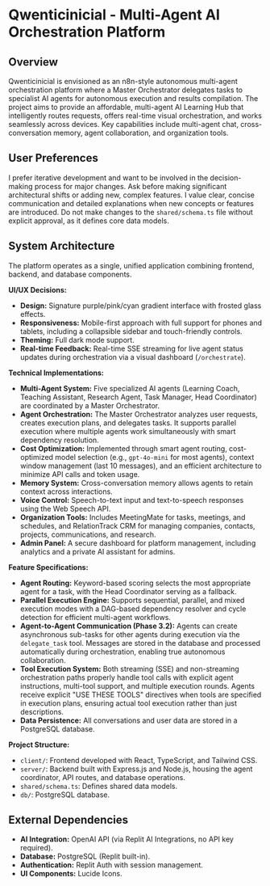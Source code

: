 # Qwenticinicial - Multi-Agent AI Orchestration Platform

## Overview
Qwenticinicial is envisioned as an n8n-style autonomous multi-agent orchestration platform where a Master Orchestrator delegates tasks to specialist AI agents for autonomous execution and results compilation. The project aims to provide an affordable, multi-agent AI Learning Hub that intelligently routes requests, offers real-time visual orchestration, and works seamlessly across devices. Key capabilities include multi-agent chat, cross-conversation memory, agent collaboration, and organization tools.

## User Preferences
I prefer iterative development and want to be involved in the decision-making process for major changes. Ask before making significant architectural shifts or adding new, complex features. I value clear, concise communication and detailed explanations when new concepts or features are introduced. Do not make changes to the `shared/schema.ts` file without explicit approval, as it defines core data models.

## System Architecture
The platform operates as a single, unified application combining frontend, backend, and database components.

**UI/UX Decisions:**
- **Design:** Signature purple/pink/cyan gradient interface with frosted glass effects.
- **Responsiveness:** Mobile-first approach with full support for phones and tablets, including a collapsible sidebar and touch-friendly controls.
- **Theming:** Full dark mode support.
- **Real-time Feedback:** Real-time SSE streaming for live agent status updates during orchestration via a visual dashboard (`/orchestrate`).

**Technical Implementations:**
- **Multi-Agent System:** Five specialized AI agents (Learning Coach, Teaching Assistant, Research Agent, Task Manager, Head Coordinator) are coordinated by a Master Orchestrator.
- **Agent Orchestration:** The Master Orchestrator analyzes user requests, creates execution plans, and delegates tasks. It supports parallel execution where multiple agents work simultaneously with smart dependency resolution.
- **Cost Optimization:** Implemented through smart agent routing, cost-optimized model selection (e.g., `gpt-4o-mini` for most agents), context window management (last 10 messages), and an efficient architecture to minimize API calls and token usage.
- **Memory System:** Cross-conversation memory allows agents to retain context across interactions.
- **Voice Control:** Speech-to-text input and text-to-speech responses using the Web Speech API.
- **Organization Tools:** Includes MeetingMate for tasks, meetings, and schedules, and RelationTrack CRM for managing companies, contacts, projects, communications, and research.
- **Admin Panel:** A secure dashboard for platform management, including analytics and a private AI assistant for admins.

**Feature Specifications:**
- **Agent Routing:** Keyword-based scoring selects the most appropriate agent for a task, with the Head Coordinator serving as a fallback.
- **Parallel Execution Engine:** Supports sequential, parallel, and mixed execution modes with a DAG-based dependency resolver and cycle detection for efficient multi-agent workflows.
- **Agent-to-Agent Communication (Phase 3.2):** Agents can create asynchronous sub-tasks for other agents during execution via the `delegate_task` tool. Messages are stored in the database and processed automatically during orchestration, enabling true autonomous collaboration.
- **Tool Execution System:** Both streaming (SSE) and non-streaming orchestration paths properly handle tool calls with explicit agent instructions, multi-tool support, and multiple execution rounds. Agents receive explicit "USE THESE TOOLS" directives when tools are specified in execution plans, ensuring actual tool execution rather than just descriptions.
- **Data Persistence:** All conversations and user data are stored in a PostgreSQL database.

**Project Structure:**
- `client/`: Frontend developed with React, TypeScript, and Tailwind CSS.
- `server/`: Backend built with Express.js and Node.js, housing the agent coordinator, API routes, and database operations.
- `shared/schema.ts`: Defines shared data models.
- `db/`: PostgreSQL database.

## External Dependencies
- **AI Integration:** OpenAI API (via Replit AI Integrations, no API key required).
- **Database:** PostgreSQL (Replit built-in).
- **Authentication:** Replit Auth with session management.
- **UI Components:** Lucide Icons.